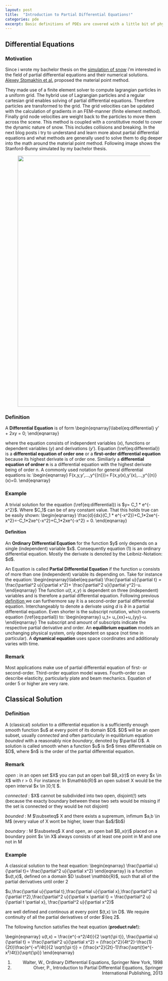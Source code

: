 ```yaml
---
layout: post
title:  "Introduction to Partial Differential Equations!"
categories: pde
excerpt: Basic definitions of PDEs are covered with a little bit of physical context and calculation.
---
```


<h2>Differential Equations</h2>
<h3>Motivation</h3>
<p>Since i wrote my bachelor thesis on the <a href="https://github.com/MeyerFabian/snow">simulation of snow</a> i'm interested in the field of partial differential equations and their numerical solutions. <a href="https://disney-animation.s3.amazonaws.com/uploads/production/publication_asset/94/asset/SSCTS13_2.pdf">Alexey Stomakhin et al.</a> proposed the material point method. </p>
They made use of a finite element solver to compute lagrangian particles in a uniform grid. The hybrid use of Lagrangian particles and a regular cartesian grid enables solving of partial differential equations. Therefore particles are transformed to the grid. The grid velocities can be updated with the calculation of gradients in an FEM-manner (finite element method). Finally grid node velocities are weight back to the particles to move them across the scene. This method is coupled with a constitutive model to cover the dynamic nature of snow. This includes collisions and breaking. In the next blog posts i try to understand and learn more about partial differential equations and what methods are generally used to solve them to dig deeper into the math around the material point method. Following image shows the Stanford-Bunny simulated by my bachelor thesis.

<figure>
<img width="800px" src="{{site.url}}/image/mpm.jpg" />
</figure>
<h3 id="def:diff">Definition</h3>
<p>
A <b>Differential Equation</b> is of form
\begin{eqnarray}\label{eq:differential}
y' + 2xy = 0;
\end{eqnarray}

where the equation consists of independent variables ($x$),
functions or dependent variables ($y$) and derivations ($y'$).
Equation (\ref{eq:differential}) is a <b>differential equation of order one</b>
or a <b>first-order differential equation</b> because its highest
derivate is of order one. Similiarly a <b>differential equation of ordner n</b>
is a differential equation with the highest derivate being of order n.
A commonly used notation for general differential equations is:
\begin{eqnarray}
F(x,y,y',...,y^{(n)})= F(x,y(x),y'(x),...,y^{(n)}(x)=0.
\end{eqnarray}
</p>
<h3>Example</h3>
<p>
A trivial solution for the equation (\ref{eq:differential}) is $y= C_1 * e^{-x^2}$. Where $C_1$ can be of any constant value. That this holds true can be easily shown:
\begin{eqnarray}
\frac{d}{dx}(C_1 * e^{-x^2})+C_1*2xe^{-x^2}=-C_1*2xe^{-x^2}+C_1*2xe^{-x^2} = 0.
\end{eqnarray}
</p>
<h4>Definition</h4>
An <b>Ordinary Differential Equation</b> for the function $y$ only depends on a single (independent) variable $x$. Consequently equation (1) is an ordinary differential equation. Mostly the derivate is denoted by the Leibniz-Notation: $d$.

An Equation is called <b>Partial Differential Equation</b> if the function $u$ consists of more than one (independent) variable its depending on. Take for instance the equation:
\begin{eqnarray}\label{eq:partial}
\frac{\partial u}{\partial t} = \frac{\partial^2 u}{\partial x^2}+ \frac{\partial^2 u}{\partial y^2}-u.
\end{eqnarray}
The function $u(t,x,y)$ is dependent on three (independent) variables and is therefore a partial differential equation. Following previous <a href="#def:diff">definition </a> we can furthermore say it is a second-order partial differential equation. Interchangeably to denote a derivate using $d$ is $\partial$ in a partial differential equation. Even shorter is the subscript notation, which converts equation (\ref{eq:partial}) to:
\begin{eqnarray}
u_t= u_{xx}+u_{yy}-u.
\end{eqnarray}
The subscript and amount of subscripts indicate the respective partial derivative and order. An <b>equilibrium equation</b> models an unchanging physical system, only dependent on space (not time in particular). A <b>dynamical equation</b> uses space coordinates and additionaly varies with time.
<h3>Remark</h3>
Most applications make use of partial differential equation of first- or second-order. Third-order equation model waves. Fourth-order can describe elasticity, particularly plate and beam mechanics. Equation of order 5 or higher are very rare.

<h2> Classical Solution </h2>
<div>
<h3> Definition </h3>
<p> A (classical) <i>solution</i> to a differential equation is a sufficiently enough smooth function $u$ at every point of its domain $D$.
$D$ will be an <i>open</i> subset, usually <i>connected</i> and often particularly in equilibrium equation <i>bounded</i> with a reasonably nice <i>boundary</i>, denoted by $\partial D$.
A solution is called smooth when a function $u$ is $n$ times differentiable on $D$, where $n$ is the order of the partial differential equation.
</p>
<h3> Remark </h3>
<p> <i> open </i>: in an open set $X$ you can put an open ball $B_x(r)$ on every $x \in X$ with r > 0. For instance: In $\mathbb{R}$ an open subset X would be the open interval $x \in ]0;1[ $.
</p>
<p> <i> connected </i>: $X$ cannot be subdivided into two open, disjoint(!) sets (because the exacty boundary between these two sets would be missing if the set is connected or they would be not disjoint)
</p>
<p>
<p> <i> bounded </i>: M $\subseteq$ X and there exists a supremum, infimum $a,b \in M$ (every value of X wont be higher, lower than $a$/$b$)
</p>
<p> <i> boundary </i>: M $\subseteq$ X and open, an open ball $B_x(r)$  placed on a boundary point $x \in X$ always consists of at least one point in M and one not in M
</p>
<h3> Example </h3>
<p>
A classical solution to the heat equation:
\begin{eqnarray}
\frac{\partial u}{\partial t}= \frac{\partial^2 u}{\partial x^2}
\end{eqnarray}
is a function $u(t,x)$, defined on a domain $D \subset \mathbb{R}$, such that all of the partial derivatives until order 2
</p>
<p> $u,\frac{\partial u}{\partial t},\frac{\partial u}{\partial x},\frac{\partial^2 u}{\partial t^2},\frac{\partial^2 u}{\partial x \partial t} = \frac{\partial^2 u}{\partial t \partial x}, \frac{\partial^2 u}{\partial x^2}$	  
</p>
<p>
are well defined and continous at every point $(t,x) \in D$. We require continuity of all the partial derivatives of order $\leq 2$.
</p>
<p> The following function satisfies the heat equation (<b>product rule!</b>):</p>
\begin{eqnarray}
u(t,x) = \frac{e^{-x^2/4t}}{2 \sqrt{\pi t}}, \frac{\partial u}{\partial t} =  \frac{\partial^2 u}{\partial x^2} = (\frac{x^2}{4t^2}-\frac{1}{2t})\frac{e^{-x²/4t}}{2 \sqrt{\pi t}} = (\frac{x^2}{2t}-1)\frac{\sqrt{t}e^{-x²/4t}}{\sqrt{\pi}}
\end{eqnarray}


<ol style="text-align:right;">
<li> Walter, W., Ordinary Differential Equations, Springer New York, 1998</li>
<li> Olver, P., Introduction to Partial Differential Equations, Springer International Publishing, 2013</li>
</ol>

